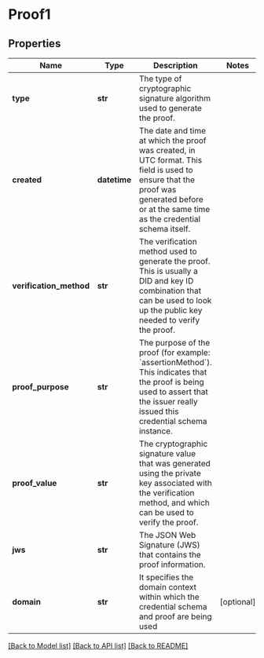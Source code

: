 # Proof1

## Properties
Name | Type | Description | Notes
------------ | ------------- | ------------- | -------------
**type** | **str** | The type of cryptographic signature algorithm used to generate the proof. | 
**created** | **datetime** | The date and time at which the proof was created, in UTC format. This field is used to ensure that the proof was generated before or at the same time as the credential schema itself. | 
**verification_method** | **str** | The verification method used to generate the proof. This is usually a DID and key ID combination that can be used to look up the public key needed to verify the proof. | 
**proof_purpose** | **str** | The purpose of the proof (for example: &#x60;assertionMethod&#x60;). This indicates that the proof is being used to assert that the issuer really issued this credential schema instance. | 
**proof_value** | **str** | The cryptographic signature value that was generated using the private key associated with the verification method, and which can be used to verify the proof. | 
**jws** | **str** | The JSON Web Signature (JWS) that contains the proof information. | 
**domain** | **str** | It specifies the domain context within which the credential schema and proof are being used | [optional] 

[[Back to Model list]](../README.md#documentation-for-models) [[Back to API list]](../README.md#documentation-for-api-endpoints) [[Back to README]](../README.md)

